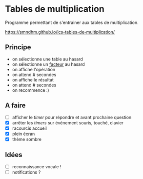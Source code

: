 # Tables de multiplication

Programme permettant de s'entrainer aux tables de multiplication.

https://smndhm.github.io/lcs-tables-de-multiplication/

## Principe

- on sélectionne une table au hasard
- on sélectionne un [facteur](<https://fr.wikipedia.org/wiki/Facteur_(math%C3%A9matiques)>) au hasard
- on affiche l'opération
- on attend # secondes
- on affiche le résultat
- on attend # secondes
- on recommence :)

## A faire

- [ ] afficher le _timer_ pour répondre et avant prochaine question
- [x] arrêter les _timers_ sur événement souris, touché, clavier
- [x] racourcis accueil
- [x] plein écran
- [x] thème sombre

## Idées

- [ ] reconnaissance vocale !
- [ ] notifications ?
